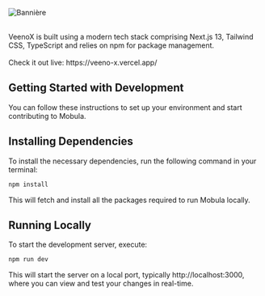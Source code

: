 ![Bannière](/orderly/public/logo/veeno.png)

<br />
VeenoX is built using a modern tech stack comprising Next.js 13, Tailwind CSS, TypeScript and relies on npm for package management.
<br />
<br />
Check it out live: https://veeno-x.vercel.app/
<br />

## Getting Started with Development

You can follow these instructions to set up your environment and start contributing to Mobula.

## Installing Dependencies

To install the necessary dependencies, run the following command in your terminal:
<br />

```bash
npm install
```

This will fetch and install all the packages required to run Mobula locally.

## Running Locally

To start the development server, execute:
<br />

```bash
npm run dev
```

This will start the server on a local port, typically http://localhost:3000, where you can view and test your changes in real-time.
